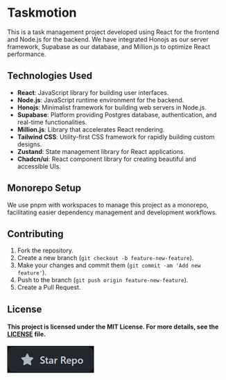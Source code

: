 # Taskmotion

This is a task management project developed using React for the frontend and Node.js for the backend. We have integrated Honojs as our server framework, Supabase as our database, and Million.js to optimize React performance.

## Technologies Used

- **React**: JavaScript library for building user interfaces.
- **Node.js**: JavaScript runtime environment for the backend.
- **Honojs**: Minimalist framework for building web servers in Node.js.
- **Supabase**: Platform providing Postgres database, authentication, and real-time functionalities.
- **Million.js**: Library that accelerates React rendering.
- **Tailwind CSS**: Utility-first CSS framework for rapidly building custom designs.
- **Zustand**: State management library for React applications.
- **Chadcn/ui**: React component library for creating beautiful and accessible UIs.

## Monorepo Setup

We use pnpm with workspaces to manage this project as a monorepo, facilitating easier dependency management and development workflows.

## Contributing

1. Fork the repository.
2. Create a new branch (`git checkout -b feature-new-feature`).
3. Make your changes and commit them (`git commit -am 'Add new feature'`).
4. Push to the branch (`git push origin feature-new-feature`).
5. Create a Pull Request.

## License

#### This project is licensed under the MIT License. For more details, see the [LICENSE](LICENSE) file.

<img  alt="Star on GitHub to support the project" src="star_repo.gif" width="200px">
